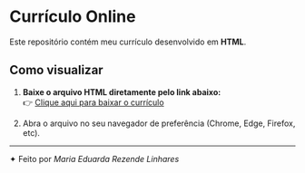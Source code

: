 # Currículo Online

Este repositório contém meu currículo desenvolvido em **HTML**.

## Como visualizar

1. **Baixe o arquivo HTML diretamente pelo link abaixo:**  
   👉 [Clique aqui para baixar o currículo](https://github.com/rezendemaria042-beep/curriculoemhtlm/blob/main/MariaEduardaRezendeLinhares.curriculo%20(1).html)

2. Abra o arquivo no seu navegador de preferência (Chrome, Edge, Firefox, etc).

---

✦ Feito por *Maria Eduarda Rezende Linhares*
